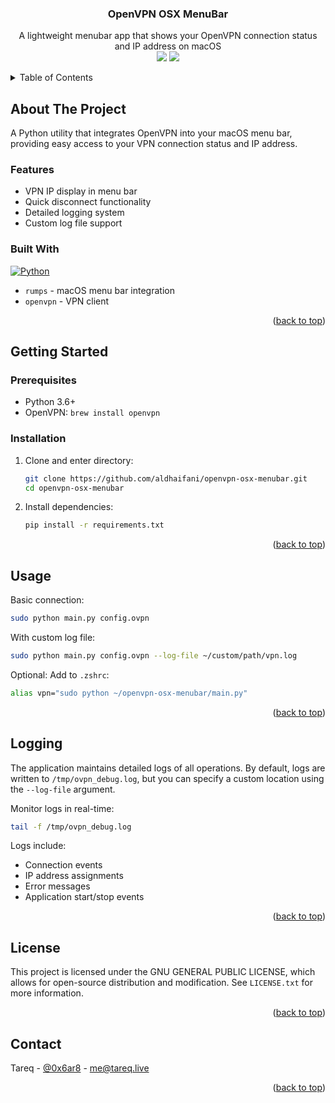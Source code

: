 <h3 align="center">OpenVPN OSX MenuBar</h3>
<p align="center">
    A lightweight menubar app that shows your OpenVPN connection status and IP address on macOS
    <br />
    <img src="https://img.shields.io/badge/python-3.6+-blue">
    <img src="https://img.shields.io/badge/platform-macOS-lightgrey">
</p>



<!-- TABLE OF CONTENTS -->
<details>
  <summary>Table of Contents</summary>
  <ol>
    <li>
      <a href="#about-the-project">About The Project</a>
      <ul>
        <li><a href="#features">Features</a></li>
        <li><a href="#built-with">Built With</a></li>
      </ul>
    </li>
    <li>
      <a href="#getting-started">Getting Started</a>
      <ul>
        <li><a href="#prerequisites">Prerequisites</a></li>
        <li><a href="#installation">Installation</a></li>
      </ul>
    </li>
    <li><a href="#usage">Usage</a></li>
    <li><a href="#logging">Logging</a></li>
    <li><a href="#license">License</a></li>
    <li><a href="#contact">Contact</a></li>
  </ol>
</details>



## About The Project

A Python utility that integrates OpenVPN into your macOS menu bar, providing easy access to your VPN connection status and IP address.

### Features

- VPN IP display in menu bar
- Quick disconnect functionality
- Detailed logging system
- Custom log file support

### Built With

[![Python][Python.org]][Python-url]
- `rumps` - macOS menu bar integration
- `openvpn` - VPN client

<p align="right">(<a href="#readme-top">back to top</a>)</p>




<!-- GETTING STARTED -->

## Getting Started

### Prerequisites

- Python 3.6+
- OpenVPN: `brew install openvpn`

### Installation

1. Clone and enter directory:
   ```sh
   git clone https://github.com/aldhaifani/openvpn-osx-menubar.git
   cd openvpn-osx-menubar
   ```

2. Install dependencies:
   ```sh
   pip install -r requirements.txt
   ```

<p align="right">(<a href="#readme-top">back to top</a>)</p>

## Usage

Basic connection:
```sh
sudo python main.py config.ovpn
```

With custom log file:
```sh
sudo python main.py config.ovpn --log-file ~/custom/path/vpn.log
```

Optional: Add to `.zshrc`:
```sh
alias vpn="sudo python ~/openvpn-osx-menubar/main.py"
```

<p align="right">(<a href="#readme-top">back to top</a>)</p>

## Logging

The application maintains detailed logs of all operations. By default, logs are written to `/tmp/ovpn_debug.log`, but you can specify a custom location using the `--log-file` argument.

Monitor logs in real-time:
```sh
tail -f /tmp/ovpn_debug.log
```

Logs include:
- Connection events
- IP address assignments
- Error messages
- Application start/stop events

<p align="right">(<a href="#readme-top">back to top</a>)</p>


<!-- LICENSE -->

## License

This project is licensed under the GNU GENERAL PUBLIC LICENSE, which allows for open-source distribution and modification. See `LICENSE.txt` for more information.

<p align="right">(<a href="#readme-top">back to top</a>)</p>



<!-- CONTACT -->

## Contact

Tareq - [@0x6ar8](https://x.com/0x6ar8) - me@tareq.live

<p align="right">(<a href="#readme-top">back to top</a>)</p>




<!-- MARKDOWN LINKS & IMAGES -->
<!-- https://www.markdownguide.org/basic-syntax/#reference-style-links -->
[Python.org]: https://img.shields.io/badge/python-3670A0?style=for-the-badge&logo=python&logoColor=ffdd54
[Python-url]: https://python.org

